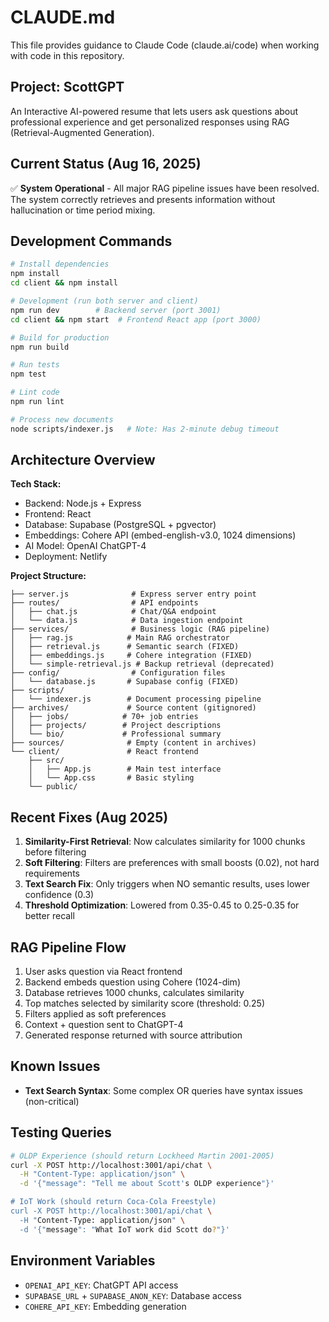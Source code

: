 # CLAUDE.md

This file provides guidance to Claude Code (claude.ai/code) when working with code in this repository.

## Project: ScottGPT

An Interactive AI-powered resume that lets users ask questions about professional experience and get personalized responses using RAG (Retrieval-Augmented Generation).

## Current Status (Aug 16, 2025)

✅ **System Operational** - All major RAG pipeline issues have been resolved. The system correctly retrieves and presents information without hallucination or time period mixing.

## Development Commands

```bash
# Install dependencies
npm install
cd client && npm install

# Development (run both server and client)
npm run dev        # Backend server (port 3001)
cd client && npm start  # Frontend React app (port 3000)

# Build for production
npm run build

# Run tests
npm test

# Lint code
npm run lint

# Process new documents
node scripts/indexer.js   # Note: Has 2-minute debug timeout
```

## Architecture Overview

**Tech Stack:**
- Backend: Node.js + Express
- Frontend: React
- Database: Supabase (PostgreSQL + pgvector)
- Embeddings: Cohere API (embed-english-v3.0, 1024 dimensions)
- AI Model: OpenAI ChatGPT-4
- Deployment: Netlify

**Project Structure:**
```
├── server.js              # Express server entry point
├── routes/                # API endpoints
│   ├── chat.js            # Chat/Q&A endpoint
│   └── data.js            # Data ingestion endpoint
├── services/              # Business logic (RAG pipeline)
│   ├── rag.js            # Main RAG orchestrator
│   ├── retrieval.js      # Semantic search (FIXED)
│   ├── embeddings.js     # Cohere integration (FIXED)
│   └── simple-retrieval.js # Backup retrieval (deprecated)
├── config/                # Configuration files
│   └── database.js       # Supabase config (FIXED)
├── scripts/
│   └── indexer.js        # Document processing pipeline
├── archives/             # Source content (gitignored)
│   ├── jobs/            # 70+ job entries
│   ├── projects/        # Project descriptions
│   └── bio/             # Professional summary
├── sources/              # Empty (content in archives)
└── client/               # React frontend
    ├── src/
    │   ├── App.js        # Main test interface
    │   └── App.css       # Basic styling
    └── public/
```

## Recent Fixes (Aug 2025)

1. **Similarity-First Retrieval**: Now calculates similarity for 1000 chunks before filtering
2. **Soft Filtering**: Filters are preferences with small boosts (0.02), not hard requirements
3. **Text Search Fix**: Only triggers when NO semantic results, uses lower confidence (0.3)
4. **Threshold Optimization**: Lowered from 0.35-0.45 to 0.25-0.35 for better recall

## RAG Pipeline Flow

1. User asks question via React frontend
2. Backend embeds question using Cohere (1024-dim)
3. Database retrieves 1000 chunks, calculates similarity
4. Top matches selected by similarity score (threshold: 0.25)
5. Filters applied as soft preferences
6. Context + question sent to ChatGPT-4
7. Generated response returned with source attribution

## Known Issues

- **Text Search Syntax**: Some complex OR queries have syntax issues (non-critical)

## Testing Queries

```bash
# OLDP Experience (should return Lockheed Martin 2001-2005)
curl -X POST http://localhost:3001/api/chat \
  -H "Content-Type: application/json" \
  -d '{"message": "Tell me about Scott's OLDP experience"}'

# IoT Work (should return Coca-Cola Freestyle)
curl -X POST http://localhost:3001/api/chat \
  -H "Content-Type: application/json" \
  -d '{"message": "What IoT work did Scott do?"}'
```

## Environment Variables

- `OPENAI_API_KEY`: ChatGPT API access
- `SUPABASE_URL` + `SUPABASE_ANON_KEY`: Database access  
- `COHERE_API_KEY`: Embedding generation